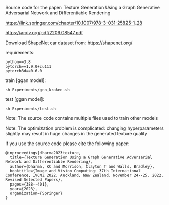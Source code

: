 Source code for the paper:
Texture Generation Using a Graph Generative Adversarial Network and Differentiable Rendering

https://link.springer.com/chapter/10.1007/978-3-031-25825-1_28
    
https://arxiv.org/pdf/2206.08547.pdf


Download ShapeNet car dataset from: https://shapenet.org/

requirements:

    python==3.8
    pytorch==1.9.0+cu111
    pytorch3d==0.6.0

train [ggan model]:

    sh Experiments/gnn_kraken.sh

test [ggan model]: 

    sh Experiments/test.sh

Note: The source code contains multiple files used to train other models

Note: The optimization problem is complicated: changing hyperparameters slightly may result in huge changes in the generated texture quality

If you use the source code please cite the following paper:

    @inproceedings{dharma2023texture,
      title={Texture Generation Using a Graph Generative Adversarial Network and Differentiable Rendering},
      author={Dharma, KC and Morrison, Clayton T and Walls, Bradley},
      booktitle={Image and Vision Computing: 37th International Conference, IVCNZ 2022, Auckland, New Zealand, November 24--25, 2022, Revised Selected Papers},
      pages={388--401},
      year={2023},
      organization={Springer}
    }
